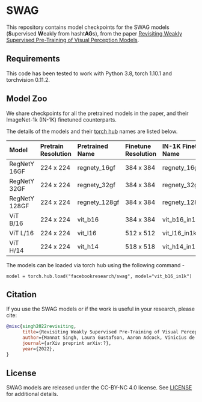 # SWAG

This repository contains model checkpoints for the SWAG models (**S**upervised **W**eakly from hasht**AG**s), from the paper [Revisiting Weakly Supervised Pre-Training of Visual Perception Models]().

## Requirements
This code has been tested to work with Python 3.8, torch 1.10.1 and torchvision 0.11.2.

## Model Zoo

We share checkpoints for all the pretrained models in the paper, and their ImageNet-1k (IN-1K) finetuned counterparts. 

The details of the models and their [torch hub](https://pytorch.org/docs/stable/hub.html) names are listed below.

| Model | Pretrain Resolution | Pretrained Name | Finetune Resolution | IN-1K Finetuned Name | IN-1K Top-1 | 
| :--- | :--- | :--- | :--- | :--- | :--- |
| RegNetY 16GF | 224 x 224 | regnety_16gf | 384 x 384 | regnety_16gf_in1k | 86.0% |
| RegNetY 32GF | 224 x 224 | regnety_32gf | 384 x 384 | regnety_32gf_in1k | 86.8% |
| RegNetY 128GF | 224 x 224 | regnety_128gf | 384 x 384 | regnety_128gf_in1k | 88.2% |
| ViT B/16 | 224 x 224 | vit_b16 | 384 x 384 | vit_b16_in1k | 85.3% |
| ViT L/16 | 224 x 224 | vit_l16 | 512 x 512 | vit_l16_in1k | 88.1% |
| ViT H/14 | 224 x 224 | vit_h14 | 518 x 518 | vit_h14_in1k | 88.6% |

The models can be loaded via torch hub using the following command -

```
model = torch.hub.load("facebookresearch/swag", model="vit_b16_in1k")
```

## Citation

If you use the SWAG models or if the work is useful in your research, please cite:  

```bibtex
@misc{singh2022revisiting,
      title={Revisiting Weakly Supervised Pre-Training of Visual Perception Models}, 
      author={Mannat Singh, Laura Gustafson, Aaron Adcock, Vinicius de Freitas Reis, Bugra Gedik, Raj Prateek Kosaraju, Dhruv Mahajan, Ross Girshick, Piotr Doll\'ar, Laurens van der Maaten},
      journal={arXiv preprint arXiv:?},
      year={2022},
}
```

## License
SWAG models are released under the CC-BY-NC 4.0 license. See [LICENSE](LICENSE) for additional details.
